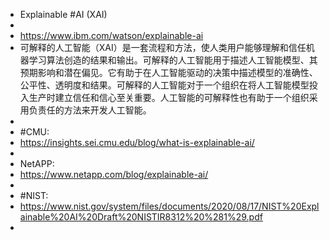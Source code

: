 - Explainable #AI (XAI)
-
- https://www.ibm.com/watson/explainable-ai
- 可解释的人工智能（XAI）是一套流程和方法，使人类用户能够理解和信任机器学习算法创造的结果和输出。可解释的人工智能用于描述人工智能模型、其预期影响和潜在偏见。它有助于在人工智能驱动的决策中描述模型的准确性、公平性、透明度和结果。可解释的人工智能对于一个组织在将人工智能模型投入生产时建立信任和信心至关重要。人工智能的可解释性也有助于一个组织采用负责任的方法来开发人工智能。
-
- #CMU:
- https://insights.sei.cmu.edu/blog/what-is-explainable-ai/
-
- NetAPP:
- https://www.netapp.com/blog/explainable-ai/
-
- #NIST:
- https://www.nist.gov/system/files/documents/2020/08/17/NIST%20Explainable%20AI%20Draft%20NISTIR8312%20%281%29.pdf
-